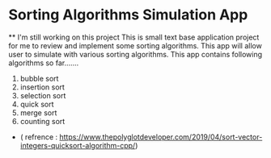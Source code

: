# Sorting Algorithms Simulation App
** I'm still working on this project
This is small text base application project for me to review and implement some sorting algorithms. This app will allow user to simulate with various sorting algorithms. 
This app contains following algorithms so far.......
1. bubble sort
2. insertion sort
3. selection sort
4. quick sort 
5. merge sort
6. counting sort
 
* ( refrence : https://www.thepolyglotdeveloper.com/2019/04/sort-vector-integers-quicksort-algorithm-cpp/)

